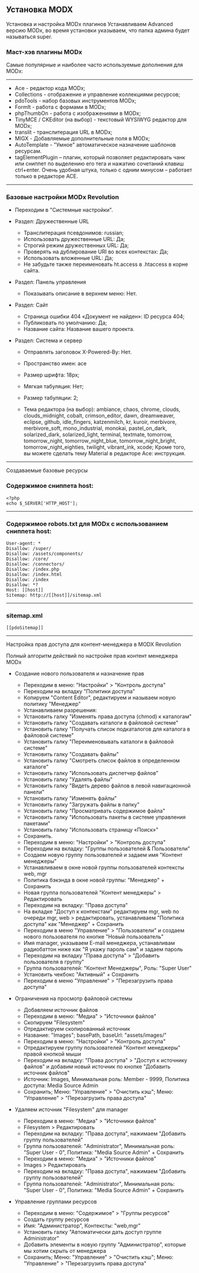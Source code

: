 ## Установка MODX 
Установка и настройка MODx плагинов
Устанавливаем Advanced версию MODx, во время установки указываем, что папка админа будет называться super.

### Маст-хэв плагины MODx
Самые популярные и наиболее часто используемые дополнения для MODx:

---------------------------------------------------------------------------------------------------------------

* Ace - редактор кода MODx;
* Collections - отображение и управление коллекциями ресурсов;
* pdoTools - набор базовых инструментов MODx;
* FormIt - работа с формами в MODx;
* phpThumbOn - работа с изображениями в MODx;
* TinyMCE / CKEditor (на выбор) - текстовый WYSIWYG редактор для MODx;
* translit - транслитерация URL в MODx;
* MIGX - Добавляемые дополнительные поля в MODx;
* AutoTemplate - "Умное" автоматическое назначение шаблонов ресурсам.
* tagElementPlugin – плагин, который позволяет редактировать чанк или сниппет по выделению 
его тега и нажатию сочетаний клавиш ctrl+enter. Очень удобная штука, 
только с одним минусом – работает только в редакторе ACE.

---------------------------------------------------------------------------------------------------------------

### Базовые настройки MODx Revolution
* Переходим в "Системные настройки".

* Раздел: Дружественные URL
    * Транслитерация псевдонимов: russian;
    * Использовать дружественные URL: Да;
    * Строгий режим дружественных URL: Да;
    * Проверять на дублирование URI во всех контекстах: Да;
    * Использовать вложенные URL: Да;
    * Не забудьте также переименовать ht.access в .htaccess в корне сайта.

* Раздел: Панель управления
   * Показывать описание в верхнем меню: Нет.

* Раздел: Сайт
   * Страница ошибки 404 «Документ не найден»: ID ресурса 404;
   * Публиковать по умолчанию: Да;
   * Название сайта: Название вашего проекта.

* Раздел: Система и сервер
   * Отправлять заголовок X-Powered-By: Нет.

   * Пространство имен: ace
   * Размер шрифта: 18px;
   * Мягкая табуляция: Нет;
   * Размер табуляции: 2;
   * Тема редактора (на выбор): ambiance, chaos, chrome, clouds, clouds_midnight, cobalt, crimson_editor, dawn, dreamweaver, eclipse, github, idle_fingers, katzenmilch, kr, kuroir, merbivore, merbivore_soft, mono_industrial, monokai, pastel_on_dark, solarized_dark, solarized_light, terminal, textmate, tomorrow, tomorrow_night, tomorrow_night_blue, tomorrow_night_bright, tomorrow_night_eighties, twilight, vibrant_ink, xcode;
Кроме того, вы можете сделать тему Material в редакторе Ace: инструкция.

-------------------------------------------------------------------------------------------------------------

Создаваемые базовые ресурсы

### Содержимое сниппета host:
```
<?php
echo $_SERVER['HTTP_HOST'];
```
******************************************************************

### Содержимое robots.txt для MODx с использованием сниппета host:
```
User-agent: *
Disallow: /super/
Disallow: /assets/components/
Disallow: /core/
Disallow: /connectors/
Disallow: /index.php
Disallow: /index.html
Disallow: /index
Disallow: *?
Host: [[host]]
Sitemap: http://[[host]]/sitemap.xml
```
******************************************************************

### sitemap.xml
```
[[pdoSitemap]]
```
----------------------------------------------------------------------------

Настройка прав доступа для контент-менеджера в MODX Revolution

Полный алгоритм действий по настройке прав контент менеджера MODx

* Создание нового пользователя и назначение прав
   * Переходим в меню: "Настройки" > "Контроль доступа"
   * Переходим на вкладку "Политики доступа"
   * Копируем "Content Editor", редактируем и называем новую политику "Менеджер"
   * Устанавливаем разрешения:
   * Установить галку "Изменять права доступа (chmod) к каталогам"
   * Установить галку "Создавать каталоги в файловой системе"
   * Установить галку "Получать список подкаталогов для каталога в файловой системе"
   * Установить галку "Переименовывать каталоги в файловой системе"
   * Установить галку "Создавать файлы"
   * Установить галку "Смотреть список файлов в определенном каталоге"
   * Установить галку "Использовать диспетчер файлов"
   * Установить галку "Удалять файлы"
   * Установить галку "Видеть дерево файлов в левой навигационной панели"
   * Установить галку "Изменять файлы"
   * Установить галку "Загружать файлы в папку"
   * Установить галку "Просматривать содержимое файла"
   * Установить галку "Использовать пакеты в системе управления пакетами"
   * Установить галку "Использовать страницу «Поиск»"
   * Сохранить.
   * Переходим в меню: "Настройки" > "Контроль доступа"
   * Переходим на вкладку: "Группы пользователей & Пользователи"
   * Создаем новую группу пользователей и задаем имя "Контент менеджеры"
   * Устанавливаем в окне новой группы пользователей контексты web, mgr
   * Политика бэкэнда в окне новой группы: "Менеджер" + Сохранить
   * Новая группа пользователей "Контент менеджеры" > Редактировать
   * Переходим на вкладку: "Права доступа"
   * На вкладке "Доступ к контекстам" редактируем mgr, web по очереди
mgr, web > редактировать, устанавливаем "Политика доступа" как "Менеджер" + Сохранить
   * Переходим в меню "Управление" > "Пользователи" и создаем нового пользователя по кнопке "Новый пользователь"
   * Имя manager, указываем E-mail менеджера, устанавливам радиобаттон ниже как "Я укажу пароль сам" и задаем пароль
   * Переходим на вкладку "Права доступа" > "Добавить пользователя в группу"
   * Группа пользователей: "Контент Менеджеры", Роль: "Super User"
   * Установить чекбокс "Активный" + Сохранить
   * Переходим в меню "Управление" > "Перезагрузить права доступа"


* Ограничения на просмотр файловой системы
   * Добавляем источник файлов
   * Переходим в меню: "Медиа" > "Источники файлов"
   * Скопируем "Filesystem"
   * Отредактируем скопированный источник
   * Название: "Images"; basePath, baseUrl: "assets/images/"
   * Переходим в меню: "Настройки" > "Контроль доступа"
   * Отредактируем группу пользователей "Контент менеджеры" правой кнопкой мыши
   * Переходим на вкладку: "Права доступа" > "Доступ к источнику файлов" и добавим новый источник по кнопке "Добавить источник файлов"
   * Источник: Images, Минимальная роль: Member - 9999, Политика доступа: Media Source Admin
   * Сохранить; Меню: "Управление" > "Очистить кэш"; Меню: "Управление" > "Перезагрузить права доступа"

* Удаляем источник "Filesystem" для manager
   * Переходим в меню: "Медиа" > "Источники файлов"
   * Filesystem > Редактировать
   * Переходим на вкладку: "Права доступа", нажимаем "Добавить группу пользователей"
   * Группа пользователей: "Administrator", Минимальная роль: "Super User - 0", Политика: "Media Source Admin" + Сохранить
   * Переходим в меню: "Медиа" > "Источники файлов"
   * Images > Редактировать
   * Переходим на вкладку: "Права доступа", нажимаем "Добавить группу пользователей"
   * Группа пользователей: "Administrator", Минимальная роль: "Super User - 0", Политика: "Media Source Admin" + Сохранить

* Управление группами ресурсов
   * Переходим в меню: "Содержимое" > "Группы ресурсов"
   * Создать группу ресурсов
   * Имя: "Администратор", Контексты: "web,mgr"
   * Установить галку "Автоматически дать доступ группе Administrator"
   * Добавить элементы в новую группу "Администратор", которые мы хотим скрыть от менеджера
   * Сохранить; Меню: "Управление" > "Очистить кэш"; Меню: "Управление" > "Перезагрузить права доступа"
